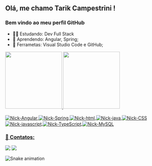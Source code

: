 ## Olá, me chamo Tarik Campestrini ! 
### Bem vindo ao meu perfil GitHub




- 👨‍🎓 Estudando:  Dev Full Stack 
- 🌱 Aprendendo: Angular, Spring;
- 🎒 Ferrametas: Visual Studio Code e GitHub;

<div>
<a href="https://github.com/Tarik-Campestrini">
<img height="180em" src="https://github-readme-stats.vercel.app/api/top-langs/?username=Tarik-campestrini&layout=compact&langs_count=7&theme=dracula"/>
<img height="180em" src="https://github-readme-stats.vercel.app/api?username=Tarik-campestrini&show_icons=true&theme=dracula&include_all_commits=true&count_private=true"/>
</div>
  
<div style="display: inline_block"><br>
  <img align="center" alt="Nick-Angular" src="https://img.shields.io/badge/Angular-DD0031?style=for-the-badge&logo=angular&logoColor=white">
  <img align="center" alt="Nick-Spring" src="https://img.shields.io/badge/Spring-6DB33F?style=for-the-badge&logo=spring&logoColor=white">
  <img align="center" alt="Nick-html" src="https://img.shields.io/badge/HTML5-E34F26?style=for-the-badge&logo=html5&logoColor=white">
  <img align="center" alt="Nick-java"  src="https://img.shields.io/badge/Java-ED8B00?style=for-the-badge&logo=java&logoColor=white">
  <img align="center" alt="Nick-CSS" src="https://img.shields.io/badge/CSS3-1572B6?style=for-the-badge&logo=css3&logoColor=white">
  <img align="center" alt="Nick-javascript" src="https://img.shields.io/badge/JavaScript-323330?style=for-the-badge&logo=javascript&logoColor=F7DF1E">
  <img align="center" alt="Nick-TypeScript" src="https://img.shields.io/badge/TypeScript-007ACC?style=for-the-badge&logo=typescript&logoColor=white">
  <img align="center" alt="Nick-MySQL" src="https://img.shields.io/badge/MySQL-00000F?style=for-the-badge&logo=mysql&logoColor=white">
</div>  
  
   <h3>📲 Contatos:</h3>
<div> 
  <a href = "mailto:tarikrc@hotmail.com"><img src="https://img.shields.io/badge/Microsoft_Outlook-0078D4?style=for-the-badge&logo=microsoft-outlook&logoColor=white" target="_blank"></a>
  <a href="https://www.linkedin.com/in/tarik-campestrini-996768175" target="_blank"><img src="https://img.shields.io/badge/-LinkedIn-%230077B5?style=for-the-badge&logo=linkedin&logoColor=white" target="_blank"></a> 
  
  ![Snake animation](https://github.com/Tarik-Campestrini/Tarik-Campestrini/blob/output/github-contribution-grid-snake.svg)
</div>
